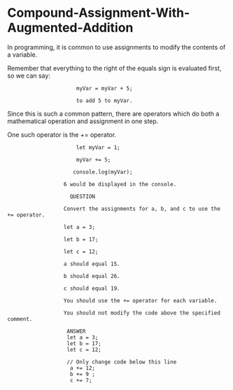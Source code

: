 # Compound-Assignment-With-Augmented-Addition

In programming, it is common to use assignments to modify the contents of a variable.

Remember that everything to the right of the equals sign is evaluated first, so we can say:

                          myVar = myVar + 5;

                          to add 5 to myVar. 

Since this is such a common pattern, there are operators which do both a mathematical operation and assignment in one step.


One such operator is the += operator.

                          let myVar = 1;

                          myVar += 5;

                         console.log(myVar);

                      6 would be displayed in the console.

                        QUESTION

                      Convert the assignments for a, b, and c to use the += operator.
                      
                      let a = 3;
                      
                      let b = 17;
                      
                      let c = 12;

                      a should equal 15.

                      b should equal 26.

                      c should equal 19.

                      You should use the += operator for each variable.

                      You should not modify the code above the specified comment.

                       ANSWER
                       let a = 3;
                       let b = 17;
                       let c = 12;

                       // Only change code below this line
                        a += 12;
                        b += 9 ;
                        c += 7;
